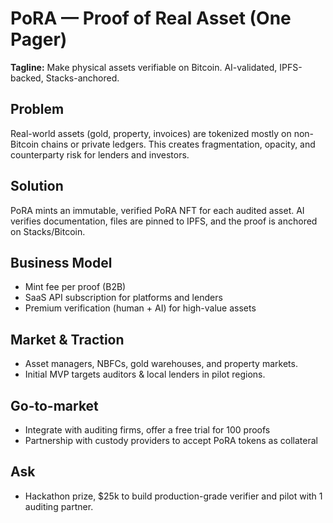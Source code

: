 # PoRA — Proof of Real Asset (One Pager)

**Tagline:** Make physical assets verifiable on Bitcoin. AI-validated, IPFS-backed, Stacks-anchored.

## Problem
Real-world assets (gold, property, invoices) are tokenized mostly on non-Bitcoin chains or private ledgers. This creates fragmentation, opacity, and counterparty risk for lenders and investors.

## Solution
PoRA mints an immutable, verified PoRA NFT for each audited asset. AI verifies documentation, files are pinned to IPFS, and the proof is anchored on Stacks/Bitcoin.

## Business Model
- Mint fee per proof (B2B)
- SaaS API subscription for platforms and lenders
- Premium verification (human + AI) for high-value assets

## Market & Traction
- Asset managers, NBFCs, gold warehouses, and property markets.
- Initial MVP targets auditors & local lenders in pilot regions.

## Go-to-market
- Integrate with auditing firms, offer a free trial for 100 proofs
- Partnership with custody providers to accept PoRA tokens as collateral

## Ask
- Hackathon prize, $25k to build production-grade verifier and pilot with 1 auditing partner.
